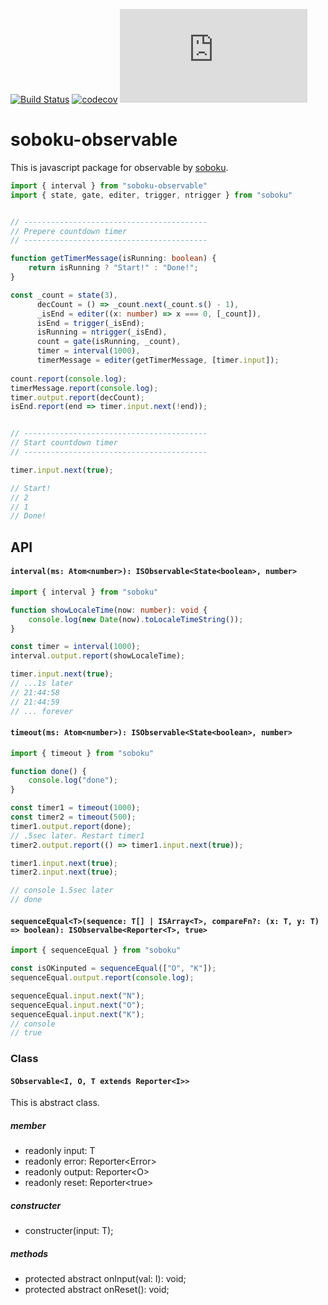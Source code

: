 [![Build Status](https://travis-ci.org/YooShibu/soboku-observable.svg?branch=master)](https://travis-ci.org/YooShibu/soboku-observable)
[![codecov](https://codecov.io/gh/YooShibu/soboku-observable/branch/master/graph/badge.svg)](https://codecov.io/gh/YooShibu/soboku-observable)
[![gzip size](http://img.badgesize.io/https://unpkg.com/soboku-observable/dist/soboku-observable.min.js?compression=gzip)](https://unpkg.com/soboku-observable/dist/soboku.min.js)

# soboku-observable

This is javascript package for observable by [soboku](https://github.com/YooShibu/soboku).


~~~ typescript
import { interval } from "soboku-observable"
import { state, gate, editer, trigger, ntrigger } from "soboku"


// -----------------------------------------
// Prepere countdown timer
// -----------------------------------------

function getTimerMessage(isRunning: boolean) {
    return isRunning ? "Start!" : "Done!";
}

const _count = state(3),
      decCount = () => _count.next(_count.s() - 1),
      _isEnd = editer((x: number) => x === 0, [_count]),
      isEnd = trigger(_isEnd);
      isRunning = ntrigger(_isEnd),
      count = gate(isRunning, _count),
      timer = interval(1000),
      timerMessage = editer(getTimerMessage, [timer.input]);
      
count.report(console.log);
timerMessage.report(console.log);
timer.output.report(decCount);
isEnd.report(end => timer.input.next(!end));


// -----------------------------------------
// Start countdown timer
// -----------------------------------------

timer.input.next(true);

// Start!
// 2
// 1
// Done!
~~~


## API

#### `interval(ms: Atom<number>): ISObservable<State<boolean>, number>`
~~~ typescript
import { interval } from "soboku"

function showLocaleTime(now: number): void {
    console.log(new Date(now).toLocaleTimeString());
}

const timer = interval(1000);
interval.output.report(showLocaleTime);

timer.input.next(true);
// ...1s later
// 21:44:58
// 21:44:59
// ... forever
~~~

#### `timeout(ms: Atom<number>): ISObservable<State<boolean>, number>`
~~~ typescript
import { timeout } from "soboku"

function done() {
    console.log("done");
}

const timer1 = timeout(1000);
const timer2 = timeout(500);
timer1.output.report(done);
// .5sec later. Restart timer1
timer2.output.report(() => timer1.input.next(true));

timer1.input.next(true);
timer2.input.next(true);

// console 1.5sec later
// done
~~~

#### `sequenceEqual<T>(sequence: T[] | ISArray<T>, compareFn?: (x: T, y: T) => boolean): ISObservalbe<Reporter<T>, true>`
~~~ typescript
import { sequenceEqual } from "soboku"

const isOKinputed = sequenceEqual(["O", "K"]);
sequenceEqual.output.report(console.log);

sequenceEqual.input.next("N");
sequenceEqual.input.next("O");
sequenceEqual.input.next("K");
// console
// true
~~~


### Class

#### `SObservable<I, O, T extends Reporter<I>>`
This is abstract class.
##### member
- readonly input: T
- readonly error: Reporter\<Error>
- readonly output: Reporter\<O>
- readonly reset: Reporter\<true>
##### constructer
- constructer(input: T);
##### methods
- protected abstract onInput(val: I): void;
- protected abstract onReset(): void;
